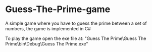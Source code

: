 # Guess-The-Prime-game
A simple game where you have to guess the prime between a set of numbers, the game is implemented in C# 

To play the game open the exe file at: "Guess The Prime\Guess The Prime\bin\Debug\Guess The Prime.exe"
